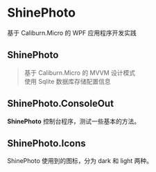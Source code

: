 ShinePhoto
==========

基于 Caliburn.Micro 的 WPF 应用程序开发实践

## ShinePhoto ##

> 基于 Caliburn.Micro 的 MVVM 设计模式 <br />
> 使用 Sqlite 数据库存储配置信息

## ShinePhoto.ConsoleOut ##

**ShinePhoto** 控制台程序，测试一些基本的方法。

## ShinePhoto.Icons ##

ShinePhoto 使用到的图标，分为 dark 和 light 两种。